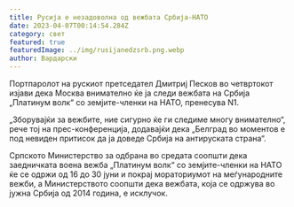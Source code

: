 ```yaml
---
title: Русија е незадоволна од вежбата Србија-НАТО
date: 2023-04-07T00:14:54.284Z
category: свет
featured: true
featuredImage: ../img/rusijanedzsrb.png.webp
author: Вардарски
---
```


Портпаролот на рускиот претседател Дмитриј Песков во четвртокот изјави дека Москва внимателно ќе ја следи вежбата на Србија „Платинум волк“ со земјите-членки на НАТО, пренесува N1.

„Зборувајќи за вежбите, ние сигурно ќе ги следиме многу внимателно“, рече тој на прес-конференција, додавајќи дека „Белград во моментов е под невиден притисок да ја доведе Србија на антируската страна“.

Српското Министерство за одбрана во средата соопшти дека заедничката воена вежба „Платинум волк“ со земјите-членки на НАТО ќе се одржи од 16 до 30 јуни и покрај мораториумот на меѓународните вежби, а Министерството соопшти дека вежбата, која се одржува во јужна Србија од 2014 година, е исклучок.
